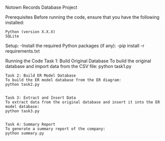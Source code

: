 Notown Records Database Project

Prerequisites
    Before running the code, ensure that you have the following installed:

    Python (version X.X.X)
    SQLite

Setup:
    -Install the required Python packages (if any):
    -pip install -r requirements.txt

Running the Code
    Task 1: Build Original Database
    To build the original database and import data from the CSV file:
    python task1.py
    
    
    Task 2: Build ER Model Database
    To build the ER model database from the ER diagram:
    python task2.py
    
    
    Task 3: Extract and Insert Data
    To extract data from the original database and insert it into the ER model database:
    python task3.py


    Task 4: Summary Report
    To generate a summary report of the company:
    python summary.py
